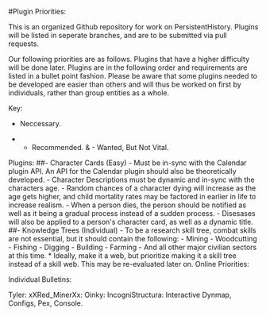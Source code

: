 #Plugin Priorities:

This is an organized Github repository for work on PersistentHistory. Plugins will be listed in seperate branches, and are to be submitted via pull requests.

Our following priorities are as follows. Plugins that have a higher difficulty will be done later. Plugins are in the following order and requirements are listed
in a bullet point fashion. Please be aware that some plugins needed to be developed are easier than others and will thus be worked on first by individuals, rather
than group entities as a whole.

Key:
- Neccessary.
* - Recommended.
& - Wanted, But Not Vital.

Plugins:
##- Character Cards (Easy)
	- Must be in-sync with the Calendar plugin API. An API for the Calendar plugin should also be theoretically developed.
	- Character Descriptions must be dynamic and in-sync with the characters age.
	- Random chances of a character dying will increase as the age gets higher, and child mortality rates may be factored in earlier in life to increase realism.
		- When a person dies, the person should be notified as well as it being a gradual process instead of a sudden process.
	- Disesases will also be applied to a person's character card, as well as a dynamic title.
##- Knowledge Trees (Individual)
	- To be a research skill tree, combat skills are not essential, but it should contain the following:
		- Mining
		- Woodcutting
		- Fishing
		- Digging
		- Building
		- Farming
		- And all other major civilian sectors at this time.
		* Ideally, make it a web, but prioritize making it a skill tree instead of a skill web. This may be re-evaluated later on.
Online Priorities:

Individual Bulletins:

Tyler: 
xXRed_MinerXx: 
Oinky: 
IncogniStructura: Interactive Dynmap, Configs, Pex, Console.
